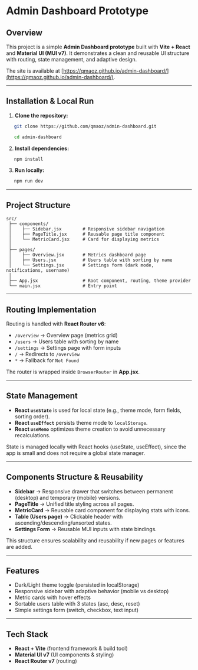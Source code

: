 # Admin Dashboard Prototype

## Overview

This project is a simple **Admin Dashboard prototype** built with **Vite + React** and **Material UI (MUI v7)**. It demonstrates a clean and reusable UI structure with routing, state management, and adaptive design.

The site is available at [https://qmaoz.github.io/admin-dashboard/](https://qmaoz.github.io/admin-dashboard/).

---

## Installation \& Local Run

1. **Clone the repository:**

```bash
   git clone https://github.com/qmaoz/admin-dashboard.git
   ```

```bash
   cd admin-dashboard
   ```

2. **Install dependencies:**

```bash
   npm install
   ```

3. **Run locally:**

```bash
   npm run dev
   ```

---

## Project Structure

```
src/
 ├── components/
 │    ├── Sidebar.jsx        # Responsive sidebar navigation
 │    ├── PageTitle.jsx      # Reusable page title component
 │    └── MetricCard.jsx     # Card for displaying metrics
 │
 ├── pages/
 │    ├── Overview.jsx       # Metrics dashboard page
 │    ├── Users.jsx          # Users table with sorting by name
 │    └── Settings.jsx       # Settings form (dark mode, notifications, username)
 │
 ├── App.jsx                 # Root component, routing, theme provider
 └── main.jsx                # Entry point
```

---

## Routing Implementation

Routing is handled with **React Router v6**:

* `/overview` → Overview page (metrics grid)
* `/users` → Users table with sorting by name
* `/settings` → Settings page with form inputs
* `/` → Redirects to `/overview`
* `*` → Fallback for `Not Found`

The router is wrapped inside `BrowserRouter` in **App.jsx**.

---

## State Management

* **React `useState`** is used for local state (e.g., theme mode, form fields, sorting order).
* **React `useEffect`** persists theme mode to `localStorage`.
* **React `useMemo`** optimizes theme creation to avoid unnecessary recalculations.

State is managed locally with React hooks (useState, useEffect), since the app is small and does not require a global state manager.

---

## Components Structure \& Reusability

* **Sidebar** → Responsive drawer that switches between permanent (desktop) and temporary (mobile) versions.
* **PageTitle** → Unified title styling across all pages.
* **MetricCard** → Reusable card component for displaying stats with icons.
* **Table (Users page)** → Clickable header with ascending/descending/unsorted states.
* **Settings Form** → Reusable MUI inputs with state bindings.

This structure ensures scalability and reusability if new pages or features are added.

---

## Features

* Dark/Light theme toggle (persisted in localStorage)
* Responsive sidebar with adaptive behavior (mobile vs desktop)
* Metric cards with hover effects
* Sortable users table with 3 states (asc, desc, reset)
* Simple settings form (switch, checkbox, text input)

---

## Tech Stack

* **React + Vite** (frontend framework \& build tool)
* **Material UI v7** (UI components \& styling)
* **React Router v7** (routing)
